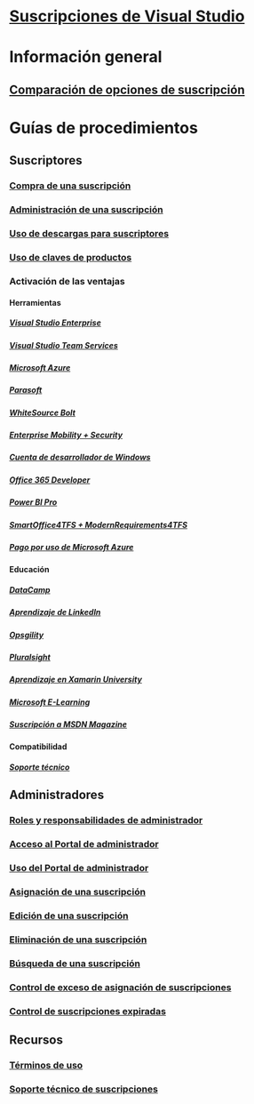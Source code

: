 # [Suscripciones de Visual Studio](index.md)
# Información general
## [Comparación de opciones de suscripción](compare-subscriptions.md)

# Guías de procedimientos
##  Suscriptores
### [Compra de una suscripción](buy-vs-subscriptions.md)
### [Administración de una suscripción](manage-vs-subscriptions.md)
### [Uso de descargas para suscriptores](subscriber-downloads.md)
### [Uso de claves de productos](product-keys.md)
### Activación de las ventajas
#### Herramientas
##### [Visual Studio Enterprise](vs-ide-benefit.md) 
##### [Visual Studio Team Services](vs-vsts.md)
##### [Microsoft Azure](vs-azure.md) 
##### [Parasoft](vs-parasoft.md)
##### [WhiteSource Bolt](vs-whitesource.md)
##### [Enterprise Mobility + Security](vs-ems.md)
##### [Cuenta de desarrollador de Windows](vs-windows-dev.md)
##### [Office 365 Developer](vs-office-dev.md)
##### [Power BI Pro](vs-pbi.md)
##### [SmartOffice4TFS + ModernRequirements4TFS](vs-modernreq.md)
##### [Pago por uso de Microsoft Azure](vs-azure-payg.md) 
#### Educación
##### [DataCamp](vs-datacamp.md)
##### [Aprendizaje de LinkedIn](vs-linkedin-learning.md)
##### [Opsgility](vs-opsgility.md)
##### [Pluralsight](vs-pluralsight.md)
##### [Aprendizaje en Xamarin University](vs-xamarin.md)
##### [Microsoft E-Learning](vs-elearn.md)
##### [Suscripción a MSDN Magazine](vs-msdn.md)
#### Compatibilidad
##### [Soporte técnico](vs-tech-support.md)

## Administradores
### [Roles y responsabilidades de administrador](admin-responsibilities.md)
### [Acceso al Portal de administrador](access-admin-portal.md)
### [Uso del Portal de administrador](using-admin-portal.md)
### [Asignación de una suscripción](assign-license.md)
### [Edición de una suscripción](edit-license.md)
### [Eliminación de una suscripción](delete-license.md)
### [Búsqueda de una suscripción](search-license.md)
### [Control de exceso de asignación de suscripciones](handle-overclaimed-license.md)
### [Control de suscripciones expiradas](handle-expired-license.md)

## Recursos
### [Términos de uso](vs-license-terms.md)
### [Soporte técnico de suscripciones](https://www.visualstudio.com/subscriptions/support/)
